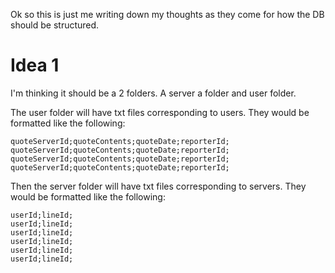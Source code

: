 Ok so this is just me writing down my thoughts as they come for how the DB should be structured.

# Idea 1
I'm thinking it should be a 2 folders. A server a folder and user folder.

The user folder will have txt files corresponding to users. They would be formatted like the following:
```
quoteServerId;quoteContents;quoteDate;reporterId;
quoteServerId;quoteContents;quoteDate;reporterId;
quoteServerId;quoteContents;quoteDate;reporterId;
quoteServerId;quoteContents;quoteDate;reporterId;
```

Then the server folder will have txt files corresponding to servers. They would be formatted like the following:
```
userId;lineId;
userId;lineId;
userId;lineId;
userId;lineId;
userId;lineId;
userId;lineId;
```
